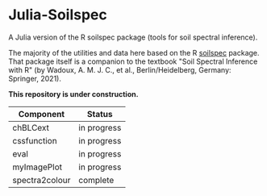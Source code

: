 # Julia-Soilspec
A Julia version of the R soilspec package (tools for soil spectral inference).

The majority of the utilities and data here based on the R [soilspec](https://github.com/AlexandreWadoux/soilspec) package. That package itself is a companion to the textbook "Soil Spectral Inference with R" (by Wadoux, A. M. J. C., et al., Berlin/Heidelberg, Germany: Springer, 2021).

**This repository is under construction.**

| Component      | Status      |
| ---------      | ------      |
| chBLCext       | in progress |
| cssfunction    | in progress |
| eval           | in progress |
| myImagePlot    | in progress |
| spectra2colour | complete    |

